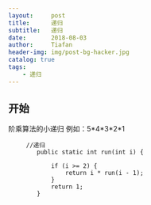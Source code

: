 ```yaml
---
layout:     post
title:      递归
subtitle:   递归
date:       2018-08-03
author:     Tiafan
header-img: img/post-bg-hacker.jpg
catalog: true
tags:
    - 递归
---
```



## 开始
阶乘算法的小递归
例如：5\*4\*3\*2\*1
```
     //递归
        public static int run(int i) {
    
            if (i >= 2) {
                return i * run(i - 1);
            }
            return 1;
        }
```